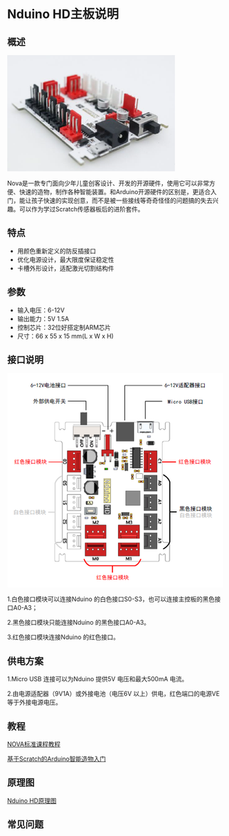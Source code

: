 # Nduino HD主板说明

## 概述
![](./images/a00.png)

Nova是一款专门面向少年儿童创客设计、开发的开源硬件，使用它可以非常方便、快速的造物，制作各种智能装置。和Arduino开源硬件的区别是，更适合入门，能让孩子快速的实现创意，而不是被一些接线等奇奇怪怪的问题搞的失去兴趣。可以作为学过Scratch传感器板后的进阶套件。

## 特点
- 用颜色重新定义的防反插接口
- 优化电源设计，最大限度保证稳定性
- 卡槽外形设计，适配激光切割结构件

## 参数
- 输入电压：6-12V
- 输出能力：5V 1.5A
- 控制芯片：32位好搭定制ARM芯片 
- 尺寸：66 x 55 x 15 mm(L x W x H)

## 接口说明
![](./images/a01.png)

1.白色接口模块可以连接Nduino 的白色接口S0-S3，也可以连接主控板的黑色接口A0-A3；

2.黑色接口模块只能连接Nduino 的黑色接口A0-A3。

3.红色接口模块连接Nduino 的红色接口。

## 供电方案
1.Micro USB 连接可以为Nduino 提供5V 电压和最大500mA 电流。

2.由电源适配器（9V1A）或外接电池（电压6V 以上）供电，红色端口的电源VE等于外接电源电压。

## 教程
[NOVA标准课程教程](https://github.com/Haohaodada-official/haohaodada-docs/blob/master/nova/pdf/NOVA%E6%A0%87%E5%87%86%E8%AF%BE%E7%A8%8B%E6%95%99%E7%A8%8B%EF%BC%88HD%E7%89%88%20%E7%AC%AC%E4%B8%80%E7%A8%BF%EF%BC%89.pdf)

[基于Scratch的Arduino智能造物入门](http://doc.haohaodada.com/en/latest/book/%E5%9F%BA%E4%BA%8EScratch%E7%9A%84Arduino%E6%99%BA%E8%83%BD%E9%80%A0%E7%89%A9%E5%85%A5%E9%97%A8/index.html#)

## 原理图
[Nduino HD原理图](https://github.com/Haohaodada-official/haohaodada-docs/blob/master/nova/pdf/02010002-Nduino%20HD.pdf)

## 常见问题
